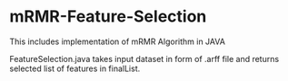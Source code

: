 # mRMR-Feature-Selection
This includes implementation of  mRMR Algorithm in JAVA

FeatureSelection.java takes input dataset in form of .arff file and returns selected list of features in finalList.
